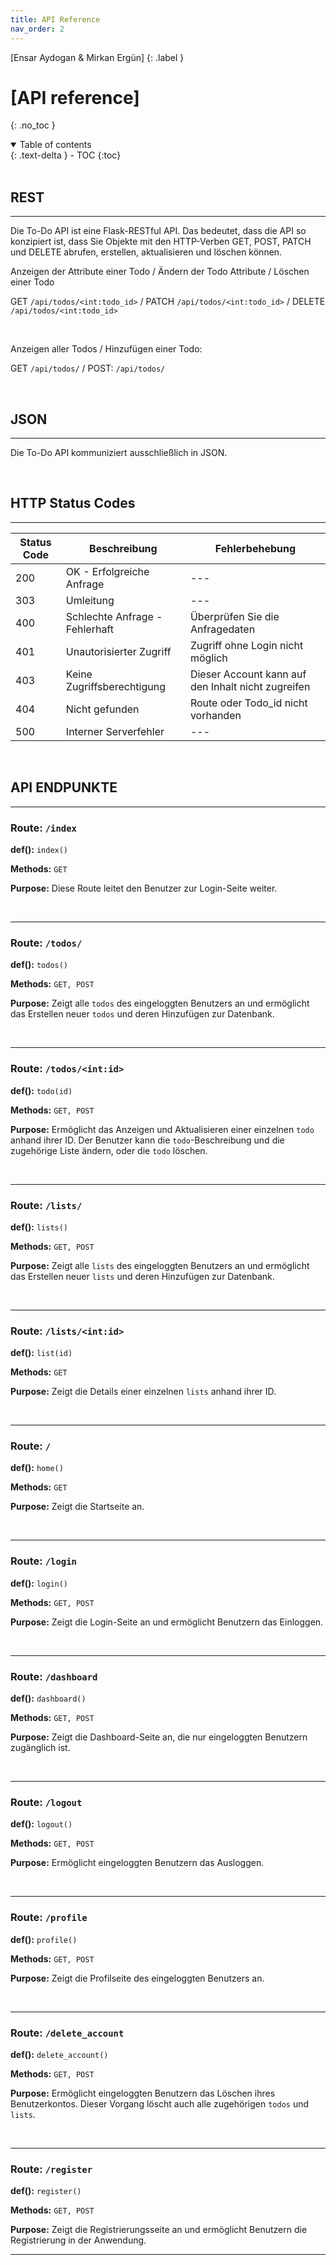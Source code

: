 ```yaml
---
title: API Reference
nav_order: 2
---
```


[Ensar Aydogan & Mirkan Ergün]
{: .label }

# [API reference]
{: .no_toc }

<details open markdown="block">
  <summary>
    Table of contents
  </summary>
  {: .text-delta }
- TOC
{:toc}
</details>

<br>

## REST
---
Die To-Do API ist eine Flask-RESTful API. Das bedeutet, dass die API so konzipiert ist, dass Sie Objekte mit den HTTP-Verben GET, POST, PATCH und DELETE abrufen, erstellen, aktualisieren und löschen können.

Anzeigen der Attribute einer Todo / Ändern der Todo Attribute / Löschen einer Todo

GET `/api/todos/<int:todo_id>` / PATCH `/api/todos/<int:todo_id>` / DELETE `/api/todos/<int:todo_id>`


<br>

Anzeigen aller Todos / Hinzufügen einer Todo:

GET `/api/todos/` / POST: `/api/todos/`

<br>



## JSON
---
Die To-Do API kommuniziert ausschließlich in JSON.

<br>

## HTTP Status Codes
---

| Status Code | Beschreibung                  | Fehlerbehebung |
|-------------|-------------------------------|----------------|
| 200         | OK - Erfolgreiche Anfrage     |        ---     |  
| 303         | Umleitung                     |        ---     | 
| 400         | Schlechte Anfrage - Fehlerhaft| Überprüfen Sie die Anfragedaten  | 
| 401         | Unautorisierter Zugriff       | Zugriff ohne Login nicht möglich |  
| 403         | Keine Zugriffsberechtigung    | Dieser Account kann auf den Inhalt nicht zugreifen | 
| 404         | Nicht gefunden                | Route oder Todo_id nicht vorhanden |
| 500         | Interner Serverfehler         |        ---     |

<br>

## API ENDPUNKTE
---
### Route: `/index`

**def():** `index()`

**Methods:** `GET`

**Purpose:** Diese Route leitet den Benutzer zur Login-Seite weiter.

<br>

---

### Route: `/todos/`

**def():** `todos()`

**Methods:** `GET, POST`

**Purpose:** Zeigt alle `todos` des eingeloggten Benutzers an und ermöglicht das Erstellen neuer `todos` und deren Hinzufügen zur Datenbank.

<br>

---

### Route: `/todos/<int:id>`

**def():** `todo(id)`

**Methods:** `GET, POST`

**Purpose:** Ermöglicht das Anzeigen und Aktualisieren einer einzelnen `todo` anhand ihrer ID. Der Benutzer kann die `todo`-Beschreibung und die zugehörige Liste ändern, oder die `todo` löschen.

<br>

---

### Route: `/lists/`

**def():** `lists()`

**Methods:** `GET, POST`

**Purpose:** Zeigt alle `lists` des eingeloggten Benutzers an und ermöglicht das Erstellen neuer `lists` und deren Hinzufügen zur Datenbank.

<br>

---

### Route: `/lists/<int:id>`

**def():** `list(id)`

**Methods:** `GET`

**Purpose:** Zeigt die Details einer einzelnen `lists` anhand ihrer ID.


<br>

---

### Route: `/`

**def():** `home()`

**Methods:** `GET`

**Purpose:** Zeigt die Startseite an.

<br>

---

### Route: `/login`

**def():** `login()`

**Methods:** `GET, POST`

**Purpose:** Zeigt die Login-Seite an und ermöglicht Benutzern das Einloggen.

<br>

---

### Route: `/dashboard`

**def():** `dashboard()`

**Methods:** `GET, POST`

**Purpose:** Zeigt die Dashboard-Seite an, die nur eingeloggten Benutzern zugänglich ist.

<br>

---

### Route: `/logout`

**def():** `logout()`

**Methods:** `GET, POST`

**Purpose:** Ermöglicht eingeloggten Benutzern das Ausloggen.

<br>

---

### Route: `/profile`

**def():** `profile()`

**Methods:** `GET, POST`

**Purpose:** Zeigt die Profilseite des eingeloggten Benutzers an.

<br>

---

### Route: `/delete_account`

**def():** `delete_account()`

**Methods:** `GET, POST`

**Purpose:** Ermöglicht eingeloggten Benutzern das Löschen ihres Benutzerkontos. Dieser Vorgang löscht auch alle zugehörigen `todos` und `lists`.

<br>

---

### Route: `/register`

**def():** `register()`

**Methods:** `GET, POST`

**Purpose:** Zeigt die Registrierungsseite an und ermöglicht Benutzern die Registrierung in der Anwendung.

---